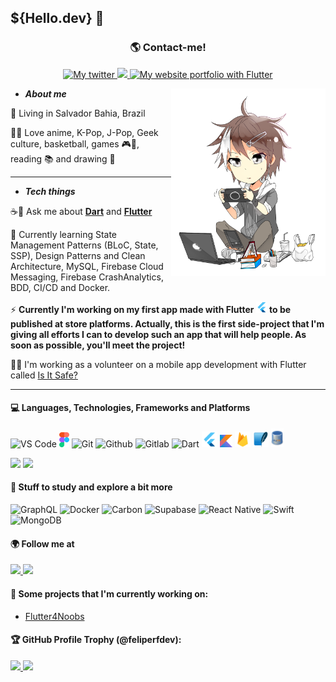 ## **${Hello.dev}** **👋**

<div align='center'>
    <h3> <b> 🌎 Contact-me! </b> </h3> <p>
    <a href='https://twitter.com/feliper_dev'>
        <img src='https://img.shields.io/badge/Twitter-1DA1F2?style=for-the-badge&logo=twitter&logoColor=white' title='My twitter'>
    </a><a href='https://www.linkedin.com/in/feliperdev/' title='My linkedin'>
        <img src='https://img.shields.io/badge/LinkedIn-0077B5?style=for-the-badge&logo=linkedin&logoColor=white' >
    </a>
    <a href=''>
        <img src='https://img.shields.io/badge/Flutter-02569B?style=for-the-badge&logo=flutter&logoColor=white' title='My website portfolio with Flutter'></a>
</div>

<img src='assets/chibi.png' height=300 align='right'>

- ***About me***

📌 Living in Salvador Bahia, Brazil <p>

💜🌴 Love anime, K-Pop, J-Pop, Geek culture, basketball, games 🎮👾, reading 📚 and drawing 🎨<p>

---

- ***Tech things***

☕📱 Ask me about [**Dart**](https://dart.dev) and [**Flutter**](https://flutter.dev) <p>

🌱 Currently learning State Management Patterns (BLoC, State, SSP), Design Patterns and Clean Architecture, MySQL, Firebase Cloud Messaging, Firebase CrashAnalytics, BDD, CI/CD and Docker.

⚡ **Currently I'm working on my first app made with Flutter <img src="assets/flutter-logo.png" width=18 title='Flutter'/> to be published at store platforms. Actually, this is the first side-project that I'm giving all efforts I can to develop such an app that will help people. As soon as possible, you'll meet the project!**
    
🏳‍🌈 I'm working as a volunteer on a mobile app development with Flutter called [Is It Safe?](https://isitsafe.com.br/) 
    
---

#### 💻 **Languages**, **Technologies**, **Frameworks** and **Platforms**

<img src='assets/vscode.png' width=25 title='VS Code'> <img src='assets/figma.png' width=16 height=24 title='Figma'> <img src="assets/git.png" width=25 title='Git'/> <img src="assets/github.png" width=25 title='Github'/> <img src="assets/gitlab.png" width=25 title='Gitlab'> <img src='assets/dart-logo.png' width=25 title='Dart'> <img src="assets/flutter-logo.png" width=25 title='Flutter'/> <img src='assets/kotlin.png' width=20 height=20 title='Kotlin'> <img src='assets/firebase.png' width=25 height=25 title='Firebase'> <img src='assets/sqlite.png' width=25 height=25 title='SQLite'> <img src='assets/mysql.png' width=20 height=30 title='MySQL'>

<p>
<img src='https://img.shields.io/badge/Android-3DDC84?style=for-the-badge&logo=android&logoColor=white'> <img src='https://img.shields.io/badge/Flutter-02569B?style=for-the-badge&logo=flutter&logoColor=white'>

#### 🤔 Stuff to study and explore a bit more

<img src="https://upload.wikimedia.org/wikipedia/commons/thumb/1/17/GraphQL_Logo.svg/2048px-GraphQL_Logo.svg.png" height=25 title='GraphQL'> <img src="https://cdn-icons-png.flaticon.com/512/919/919853.png" height=25 title='Docker'> <img src="https://upload.wikimedia.org/wikipedia/commons/e/e1/Carbon_logo.png" height=25 title='Carbon'> <img src="https://seeklogo.com/images/S/supabase-logo-DCC676FFE2-seeklogo.com.png" height=25 title='Supabase'> <img src='https://upload.wikimedia.org/wikipedia/commons/thumb/a/a7/React-icon.svg/539px-React-icon.svg.png' height=25 title='React Native'> <img src='https://www.pngkey.com/png/full/128-1286315_bird-logo-vector-2-buy-clip-art-swift.png' height=25 title='Swift'> <img src='https://cdn.iconscout.com/icon/free/png-256/mongodb-3629020-3030245.png' height=25 title='MongoDB'>

#### **🌍 Follow me at**
<a href="https://twitch.tv/feliper_dev">
    <img src="https://img.shields.io/badge/Twitch-9146FF?style=for-the-badge&logo=twitch&logoColor=white">
</a>
<a href="https://dev.to/feliperfdev">
    <img src="https://img.shields.io/badge/dev.to-0A0A0A?style=for-the-badge&logo=devdotto&logoColor=white">
</a>

<p>

#### **💙 Some projects that I'm currently working on:**

- [Flutter4Noobs](https://github.com/feliperfdev/flutter4noobs/)

#### **🏆 GitHub Profile Trophy (@feliperfdev):**

<a href="https://github.com/ryo-ma/github-profile-trophy">
  <img width=800 src="https://github-profile-trophy.vercel.app/?username=feliperfdev&row=2&column=10&theme=dracula&frame=true&no-bg=true"/>
</a>
<img src="https://github-profile-summary-cards.vercel.app/api/cards/profile-details?username=feliperfdev&theme=vue" height=170>
